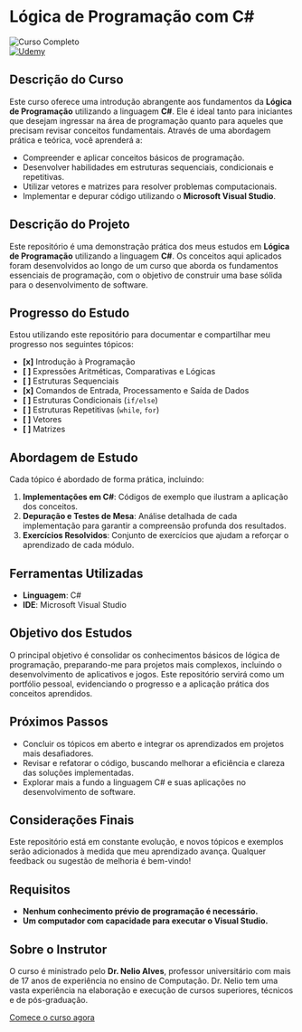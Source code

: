 # Lógica de Programação com C#

![Curso Completo](https://img.shields.io/badge/Curso%20Concluído-Em%20Andamento-brightgreen)  
[![Udemy](https://img.shields.io/badge/Udemy-Curso%20Disponível-blue)](https://www.udemy.com/share/101tTs3@Io2byeNT7FxYC860HbPiR8pS0bNym1ZOdEAs-WdXA3T8TvWWRGIPWOBxkWLrxHwd/)

## Descrição do Curso

Este curso oferece uma introdução abrangente aos fundamentos da **Lógica de Programação** utilizando a linguagem **C#**. Ele é ideal tanto para iniciantes que desejam ingressar na área de programação quanto para aqueles que precisam revisar conceitos fundamentais. Através de uma abordagem prática e teórica, você aprenderá a:

- Compreender e aplicar conceitos básicos de programação.
- Desenvolver habilidades em estruturas sequenciais, condicionais e repetitivas.
- Utilizar vetores e matrizes para resolver problemas computacionais.
- Implementar e depurar código utilizando o **Microsoft Visual Studio**.

## Descrição do Projeto

Este repositório é uma demonstração prática dos meus estudos em **Lógica de Programação** utilizando a linguagem **C#**. Os conceitos aqui aplicados foram desenvolvidos ao longo de um curso que aborda os fundamentos essenciais de programação, com o objetivo de construir uma base sólida para o desenvolvimento de software.

## Progresso do Estudo

Estou utilizando este repositório para documentar e compartilhar meu progresso nos seguintes tópicos:

- **[x]** Introdução à Programação
- **[ ]** Expressões Aritméticas, Comparativas e Lógicas
- **[ ]** Estruturas Sequenciais
- **[x]** Comandos de Entrada, Processamento e Saída de Dados
- **[ ]** Estruturas Condicionais (`if/else`)
- **[ ]** Estruturas Repetitivas (`while`, `for`)
- **[ ]** Vetores
- **[ ]** Matrizes

## Abordagem de Estudo

Cada tópico é abordado de forma prática, incluindo:

1. **Implementações em C#**: Códigos de exemplo que ilustram a aplicação dos conceitos.
2. **Depuração e Testes de Mesa**: Análise detalhada de cada implementação para garantir a compreensão profunda dos resultados.
3. **Exercícios Resolvidos**: Conjunto de exercícios que ajudam a reforçar o aprendizado de cada módulo.

## Ferramentas Utilizadas

- **Linguagem**: C#
- **IDE**: Microsoft Visual Studio

## Objetivo dos Estudos

O principal objetivo é consolidar os conhecimentos básicos de lógica de programação, preparando-me para projetos mais complexos, incluindo o desenvolvimento de aplicativos e jogos. Este repositório servirá como um portfólio pessoal, evidenciando o progresso e a aplicação prática dos conceitos aprendidos.

## Próximos Passos

- Concluir os tópicos em aberto e integrar os aprendizados em projetos mais desafiadores.
- Revisar e refatorar o código, buscando melhorar a eficiência e clareza das soluções implementadas.
- Explorar mais a fundo a linguagem C# e suas aplicações no desenvolvimento de software.

## Considerações Finais

Este repositório está em constante evolução, e novos tópicos e exemplos serão adicionados à medida que meu aprendizado avança. Qualquer feedback ou sugestão de melhoria é bem-vindo!

## Requisitos

- **Nenhum conhecimento prévio de programação é necessário.**
- **Um computador com capacidade para executar o Visual Studio.**

## Sobre o Instrutor

O curso é ministrado pelo **Dr. Nelio Alves**, professor universitário com mais de 17 anos de experiência no ensino de Computação. Dr. Nelio tem uma vasta experiência na elaboração e execução de cursos superiores, técnicos e de pós-graduação.

[Comece o curso agora](https://www.udemy.com/share/101tTs3@Io2byeNT7FxYC860HbPiR8pS0bNym1ZOdEAs-WdXA3T8TvWWRGIPWOBxkWLrxHwd/)
